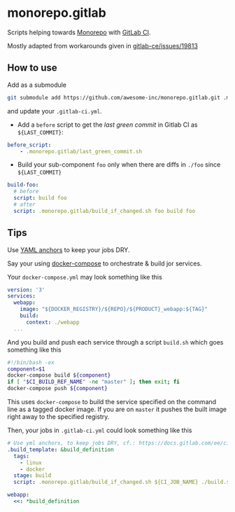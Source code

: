# monorepo.gitlab

Scripts helping towards [Monorepo](https://medium.com/@maoberlehner/monorepos-in-the-wild-33c6eb246cb9) with [GitLab CI](https://docs.gitlab.com/ee/ci/yaml/).

Mostly adapted from workarounds given in [gitlab-ce/issues/19813](https://gitlab.com/gitlab-org/gitlab-ce/issues/19813)

## How to use

Add as a submodule

```bash
git submodule add https://github.com/awesome-inc/monorepo.gitlab.git .monorepo.gitlab
```

and update your `.gitlab-ci.yml`.

- Add a `before` script to get the *last green commit* in Gitlab CI as `${LAST_COMMIT}`:

```yml
before_script:
    - .monorepo.gitlab/last_green_commit.sh
```

- Build your sub-component `foo` only when there are diffs in `./foo` since `${LAST_COMMIT}`

```yml
build-foo:
  # before
  script: build foo
  # after
  script: .monorepo.gitlab/build_if_changed.sh foo build foo
```

## Tips

Use [YAML anchors](http://blog.daemonl.com/2016/02/yaml.html#yaml-anchors-references-extend) to keep your jobs DRY.

Say your using [docker-compose](https://docs.docker.com/compose/) to orchestrate & build jor services.

Your `docker-compose.yml` may look something like this

```yml
version: '3'
services:
  webapp:
    image: "${DOCKER_REGISTRY}/${REPO}/${PRODUCT}_webapp:${TAG}"
    build:
      context: ./webapp
  ...
```

And you build and push each service through a script `build.sh` which goes something like this

```bash
#!/bin/bash -ex
component=$1
docker-compose build ${component}
if [ "$CI_BUILD_REF_NAME" -ne "master" ]; then exit; fi
docker-compose push ${component}
```

This uses `docker-compose` to build the service specified on the command line as a tagged docker image.
If you are on `master` it pushes the built image right away to the specified registry.

Then, your jobs in `.gitlab-ci.yml` could look something like this

```yml
# Use yml anchors, to keep jobs DRY, cf.: https://docs.gitlab.com/ee/ci/yaml/#anchors
.build_template: &build_definition
  tags:
    - linux
    - docker
  stage: build
  script: .monorepo.gitlab/build_if_changed.sh ${CI_JOB_NAME} ./build.sh ${CI_JOB_NAME}

webapp:
  <<: *build_definition
```